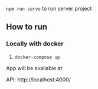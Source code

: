 `npm run serve` to run server project 

## How to run

### Locally with docker
1. `docker-compose up`

App will be avaliable at:

API: http://localhost:4000/
